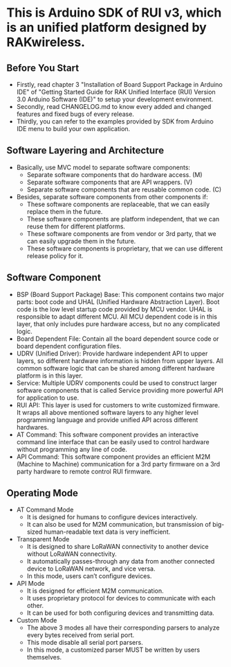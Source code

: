 This is Arduino SDK of RUI v3, which is an unified platform designed by RAKwireless.
==========

Before You Start
--------

- Firstly, read chapter 3 "Installation of Board Support Package in Arduino IDE" of "Getting Started Guide for RAK Unified Interface (RUI) Version 3.0 Arduino Software (IDE)" to setup your development environment.
- Secondly, read CHANGELOG.md to know every added and changed features and fixed bugs of every release.
- Thirdly, you can refer to the examples provided by SDK from Arduino IDE menu to build your own application.

Software Layering and Architecture
--------

- Basically, use MVC model to separate software components:
  - Separate software components that do hardware access. (M)
  - Separate software components that are API wrappers. (V)
  - Separate software components that are reusable common code. (C)
- Besides, separate software components from other components if:
  - These software components are replaceable, that we can easily replace them in the future.
  - These software components are platform independent, that we can reuse them for different platforms.
  - These software components are from vendor or 3rd party, that we can easily upgrade them in the future.
  - These software components is proprietary, that we can use different release policy for it.

Software Component
--------

- BSP (Board Support Package) Base: This component contains two major parts: boot code and UHAL (Unified Hardware Abstraction Layer). Boot code is the low level startup code provided by MCU vendor. UHAL is responsible to adapt different MCU. All MCU dependent code is in this layer, that only includes pure hardware access, but no any complicated logic.
- Board Dependent File: Contain all the board dependent source code or board dependent configuration files.
- UDRV (Unified Driver): Provide hardware independent API to upper layers, so different hardware information is hidden from upper layers. All common software logic that can be shared among different hardware platform is in this layer.
- Service: Multiple UDRV components could be used to construct larger software components that is called Service providing more powerful API for application to use.
- RUI API: This layer is used for customers to write customized firmware. It wraps all above mentioned software layers to any higher level programming language and provide unified API across different hardwares.
- AT Command: This software component provides an interactive command line interface that can be easily used to control hardware without programming any line of code.
- API Command: This software component provides an efficient M2M (Machine to Machine) communication for a 3rd party firmware on a 3rd party hardware to remote control RUI firmware.

Operating Mode
--------

- AT Command Mode
  - It is designed for humans to configure devices interactively.
  - It can also be used for M2M communication, but transmission of big-sized human-readable text data is very inefficient.
- Transparent Mode
  - It is designed to share LoRaWAN connectivity to another device without LoRaWAN connectivity.
  - It automatically passes-through any data from another connected device to LoRaWAN network, and vice versa.
  - In this mode, users can’t configure devices.
- API Mode
  - It is designed for efficient M2M communication.
  - It uses proprietary protocol for devices to communicate with each other.
  - It can be used for both configuring devices and transmitting data.
- Custom Mode
  - The above 3 modes all have their corresponding parsers to analyze every bytes received from serial port.
  - This mode disable all serial port parsers.
  - In this mode, a customized parser MUST be written by users themselves.

